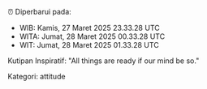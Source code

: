 ⏰ Diperbarui pada:
- WIB: Kamis, 27 Maret 2025 23.33.28 UTC
- WITA: Jumat, 28 Maret 2025 00.33.28 UTC
- WIT: Jumat, 28 Maret 2025 01.33.28 UTC

Kutipan Inspiratif:
"All things are ready if our mind be so."


Kategori: attitude

